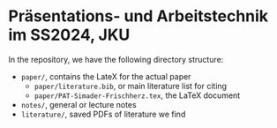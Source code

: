 Präsentations- und Arbeitstechnik im SS2024, JKU
==========================================================================================

In the repository, we have the following directory structure:
  - `paper/`, contains the LateX for the actual paper
      - `paper/literature.bib`, or main literature list for citing
      - `paper/PAT-Simader-Frischherz.tex`, the LaTeX document
  - `notes/`, general or lecture notes
  - `literature/`, saved PDFs of literature we find
